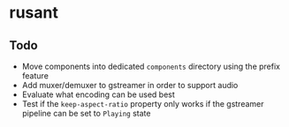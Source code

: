 # rusant

## Todo

- Move components into dedicated `components` directory using the prefix feature
- Add muxer/demuxer to gstreamer in order to support audio
- Evaluate what encoding can be used best
- Test if the `keep-aspect-ratio` property only works if the gstreamer pipeline can be set to `Playing` state 
